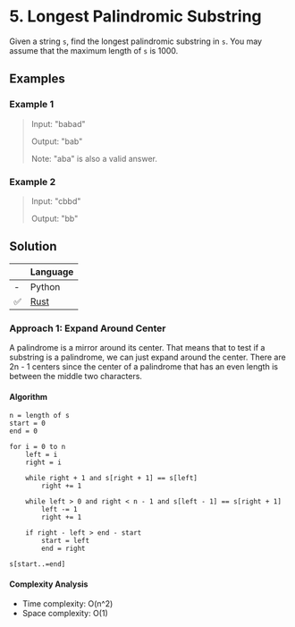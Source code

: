 # 5. Longest Palindromic Substring

Given a string `s`, find the longest palindromic substring in `s`. You may assume that the maximum length of `s` is 1000.

## Examples

### Example 1

> Input: "babad"
>
> Output: "bab"
>
> Note: "aba" is also a valid answer.

### Example 2

> Input: "cbbd"
>
> Output: "bb"

## Solution

|     | Language |
| --- | -------- |
|  - | Python |
|  ✅ | [Rust](https://github.com/andrewleverette/leetcode_problems/blob/master/longest_palindromic_substring/rust/solution/src/lib.rs) |

### Approach 1: Expand Around Center

A palindrome is a mirror around its center. That means that to test if a substring is a palindrome, we can just expand around the center. There are 2n - 1 centers since the center of a palindrome that has an even length is between the middle two characters.

#### Algorithm

```
n = length of s
start = 0
end = 0

for i = 0 to n
    left = i
    right = i

    while right + 1 and s[right + 1] == s[left]
        right += 1

    while left > 0 and right < n - 1 and s[left - 1] == s[right + 1]
        left -= 1
        right += 1

    if right - left > end - start
        start = left
        end = right

s[start..=end]
```

#### Complexity Analysis

- Time complexity: O(n^2)
- Space complexity: O(1)